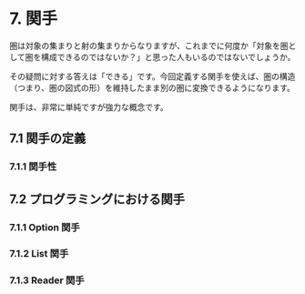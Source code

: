 # 7. 関手

圏は対象の集まりと射の集まりからなりますが、これまでに何度か「対象を圏として圏を構成できるのではないか？」と思った人もいるのではないでしょうか。

その疑問に対する答えは「できる」です。今回定義する関手を使えば、圏の構造（つまり、圏の図式の形）を維持したまま別の圏に変換できるようになります。

関手は、非常に単純ですが強力な概念です。

## 7.1 関手の定義

### 7.1.1 関手性

## 7.2 プログラミングにおける関手

### 7.1.1 Option 関手

### 7.1.2 List 関手

### 7.1.3 Reader 関手

